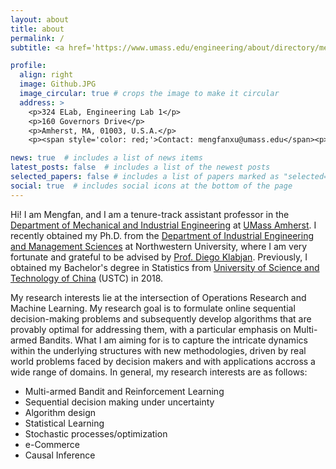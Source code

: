 ```yaml
---
layout: about
title: about
permalink: /
subtitle: <a href='https://www.umass.edu/engineering/about/directory/mechanical-and-industrial-engineering'> Assistant Professor at UMass Amherst</a>. 

profile:
  align: right
  image: Github.JPG
  image_circular: true # crops the image to make it circular
  address: >
    <p>324 ELab, Engineering Lab 1</p>
    <p>160 Governors Drive</p>
    <p>Amherst, MA, 01003, U.S.A.</p>
    <p><span style='color: red;'>Contact: mengfanxu@umass.edu</span><p>

news: true  # includes a list of news items
latest_posts: false  # includes a list of the newest posts
selected_papers: false # includes a list of papers marked as "selected={true}"
social: true  # includes social icons at the bottom of the page
---
```


Hi! I am Mengfan, and I am a tenure-track assistant professor in the [Department of Mechanical and Industrial Engineering](https://www.umass.edu/engineering/about/directory?s=&field_person__profile_type_ref_target_id%5B411%5D=411&field_person__related_programs_target_id%5B91%5D=91&field_person__related_programs_target_id%5B156%5D=156&page=0) at [UMass Amherst](https://www.umass.edu/). I recently obtained my Ph.D. from the [Department of Industrial Engineering and Management Sciences](https://www.mccormick.northwestern.edu/industrial/) at Northwestern University, where I am very fortunate and grateful to be advised by [Prof. Diego Klabjan](https://dynresmanagement.com/vita.html). Previously, I obtained my Bachelor's degree in Statistics from [University of Science and Technology of China](https://en.ustc.edu.cn/) (USTC) in 2018. 


My research interests lie at the intersection of Operations Research and Machine Learning. My research goal is to formulate online sequential decision-making problems and subsequently develop algorithms that are provably optimal for addressing them, with a particular emphasis on Multi-armed Bandits. What I am aiming for is to capture the intricate dynamics within the underlying structures with new methodologies, driven by real world problems faced by decision makers and with applications accross a wide range of domains. In general, my research interests are as follows:
  - Multi-armed Bandit and Reinforcement Learning
  - Sequential decision making under uncertainty
  - Algorithm design 
  - Statistical Learning
  - Stochastic processes/optimization 
  - e-Commerce
  - Causal Inference

